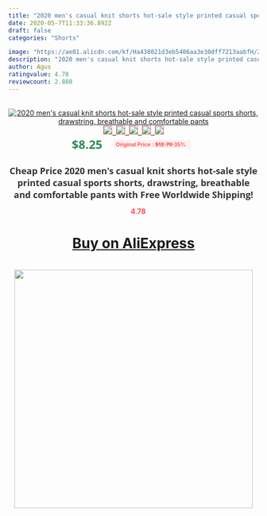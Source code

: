 ```yaml
---
title: "2020 men's casual knit shorts hot-sale style printed casual sports shorts, drawstring, breathable and comfortable pants"
date: 2020-05-7T11:33:36.892Z
draft: false
categories: "Shorts"

image: "https://ae01.alicdn.com/kf/Ha438021d3eb5406aa3e30dff7213aabfH/2020-men-s-casual-knit-shorts-hot-sale-style-printed-casual-sports-shorts-drawstring-breathable-and.jpg"
description: "2020 men's casual knit shorts hot-sale style printed casual sports shorts, drawstring, breathable and comfortable pants"
author: Agus
ratingvalue: 4.78
reviewcount: 2.888
---
```

<br>
<div style="text-align: center;">
<a href="https://s.click.aliexpress.com/e/_AKvG9B" target="_blank" rel="nofollow noopener noreferrer"><img alt="2020 men's casual knit shorts hot-sale style printed casual sports shorts, drawstring, breathable and comfortable pants" class="magnifier-image" src="https://ae01.alicdn.com/kf/Ha438021d3eb5406aa3e30dff7213aabfH/2020-men-s-casual-knit-shorts-hot-sale-style-printed-casual-sports-shorts-drawstring-breathable-and.jpg_640x640.jpg">
<br>
<img style="border:1px solid salmon" src="https://ae01.alicdn.com/kf/Ha438021d3eb5406aa3e30dff7213aabfH/2020-men-s-casual-knit-shorts-hot-sale-style-printed-casual-sports-shorts-drawstring-breathable-and.jpg_120x120.jpg">&nbsp;&nbsp;<img style="border:1px solid salmon" src="https://ae01.alicdn.com/kf/Hbcc65bb53d3049b69d35dac5afb4b498z/2020-men-s-casual-knit-shorts-hot-sale-style-printed-casual-sports-shorts-drawstring-breathable-and.jpg_120x120.jpg">&nbsp;&nbsp;<img style="border:1px solid salmon" src="https://ae01.alicdn.com/kf/H03eafa6e2e914ce2ad7c4d51b3abee75Z/2020-men-s-casual-knit-shorts-hot-sale-style-printed-casual-sports-shorts-drawstring-breathable-and.jpg_120x120.jpg">&nbsp;&nbsp;<img style="border:1px solid salmon" src="https://ae01.alicdn.com/kf/Ha3e64b8b377e4456bf81e3698cc1387fL/2020-men-s-casual-knit-shorts-hot-sale-style-printed-casual-sports-shorts-drawstring-breathable-and.jpg_120x120.jpg">&nbsp;&nbsp;<img style="border:1px solid salmon" src="https://ae01.alicdn.com/kf/H0970706aeb5447e89ae5e84a9cf46539U/2020-men-s-casual-knit-shorts-hot-sale-style-printed-casual-sports-shorts-drawstring-breathable-and.jpg_120x120.jpg"></a></div><br0>
<div style="text-align: center;"><span style="background-color: white; border: 0px; box-sizing: border-box; color: seagreen; display: inline-block; font-family: &quot;open sans&quot; , &quot;arial&quot; , &quot;helvetica&quot; , sans-serif , &quot;heiti&quot;; font-size: 24px; font-stretch: inherit; font-weight: 700; line-height: inherit; margin: 0px 10px 0px 0px; padding: 0px; vertical-align: middle;">$8.25 </span>
<span style="background: rgb(255 , 241 , 241); border-radius: 3px; border: 0px; box-sizing: border-box; color: #ff4747; display: inline-block; font-family: inherit; font-size: 12px; font-stretch: inherit; font-style: inherit; font-variant: inherit; font-weight: 600; line-height: inherit; margin: 0px; padding: 2px 5px; transform: scale(0.9); vertical-align: middle;">Original Price : <b style="text-decoration: line-through;">$12.70 </b> 35%&nbsp;&nbsp;</span></div>
<h1 style="color: #333333; display: inline-block; font-family: &quot;open sans&quot; , &quot;arial&quot; , &quot;helvetica&quot; , sans-serif , &quot;heiti&quot;; font-size: 18px; font-stretch: inherit; font-weight: 700; text-align: center;">Cheap Price 2020 men's casual knit shorts hot-sale style printed casual sports shorts, drawstring, breathable and comfortable pants with Free Worldwide Shipping!</h1>
<div style="color: #ff4747; text-align: center;">
<img src="https://4.bp.blogspot.com/-M0ZcTcb-5uY/XleCXlxnR4I/AAAAAAAAAEc/OrjgMkXV1oMQFaCRZj5HQwOCBcu3w1FegCPcBGAYYCw/s1600/star.png" style="height: 15px;">&nbsp;<b>4.78</b></div>
<div class="button_cont" align="center"><a class="buynow_a" href="https://s.click.aliexpress.com/e/_AKvG9B" target="_blank" rel="nofollow noopener noreferrer"><H1>Buy on AliExpress</H1></a></div><br>
<div class="separator" style="clear: both; text-align: center;">
<img src="https://lh3.googleusercontent.com/-pTy5HemUv9M/XlePHvY0dAI/AAAAAAAAAE4/0nX5iRUoIWY8eMW9Dpxeirr157OZliDIgCLcBGAsYHQ/s1600/badge.gif" width="480">
</div>
